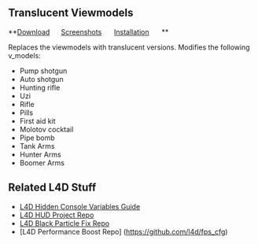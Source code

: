 Translucent Viewmodels
-------------
**[Download](https://github.com/l4d/trans_vmodels/archive/master.zip)         [Screenshots](https://github.com/l4d/trans_vmodels/wiki/Screenshots)          [Installation](https://github.com/l4d/trans_vmodels/wiki/Installation)          **

Replaces the viewmodels with translucent versions.  Modifies the following v_models:

 - Pump shotgun
 - Auto shotgun
 - Hunting rifle
 - Uzi
 - Rifle
 - Pills
 - First aid kit
 - Molotov cocktail
 - Pipe bomb
 - Tank Arms
 - Hunter Arms
 - Boomer Arms

Related L4D Stuff
------------------
- [L4D Hidden Console Variables Guide](http://steamcommunity.com/sharedfiles/filedetails/?id=564185677)
- [L4D HUD Project Repo](https://github.com/l4d/particle_fix)
- [L4D Black Particle Fix Repo](https://github.com/l4d/particle_fix)
- [L4D Performance Boost Repo] (https://github.com/l4d/fps_cfg)
